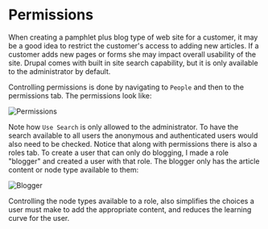 Permissions
===========

When creating a pamphlet plus blog type of web site for a customer, it may be a good idea to restrict the customer's access to adding new articles. If a customer adds new pages or forms she may impact overall usability of the site. Drupal comes with built in site search capability, but it is only available to the administrator by default.

Controlling permissions is done by navigating to `People` and then to the permissions tab. The permissions look like:

![Permissions](images/INFO2120Permissions.png "Permissions")

Note how `Use Search` is only allowed to the administrator. To have the search available to all users the anonymous and authenticated users would also need to be checked. Notice that along with permissions there is also a roles tab. To create a user that can only do blogging, I made a role "blogger" and created a user with that role. The blogger only has the article content or node type available to them:

![Blogger]( images/INFO2120Blogger.png "Permissions")

Controlling the node types available to a role, also simplifies the choices a user must make to add the appropriate content, and reduces the learning curve for the user.